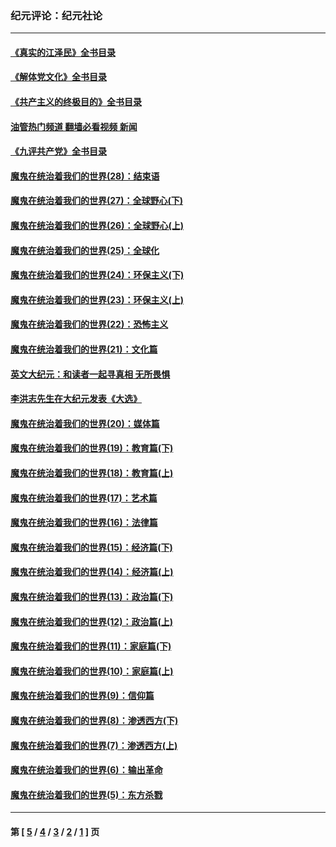 ### 纪元评论：纪元社论
---
#### [《真实的江泽民》全书目录](../../pages/nsc422/n13721399.md?01010330) 
#### [《解体党文化》全书目录](../../pages/nsc422/n13721157.md?01010330) 
#### [《共产主义的终极目的》全书目录](../../pages/nsc422/n13721048.md?01010330) 
#### [油管热门频道 翻墙必看视频 新闻](ok?01010330)
#### [《九评共产党》全书目录](../../pages/nsc422/n13708085.md?01010330) 
#### [魔鬼在统治着我们的世界(28)：结束语](../../pages/nsc422/n10936246.md?01010330) 
#### [魔鬼在统治着我们的世界(27)：全球野心(下)](../../pages/nsc422/n10928319.md?01010330) 
#### [魔鬼在统治着我们的世界(26)：全球野心(上)](../../pages/nsc422/n10900318.md?01010330) 
#### [魔鬼在统治着我们的世界(25)：全球化](../../pages/nsc422/n10788205.md?01010330) 
#### [魔鬼在统治着我们的世界(24)：环保主义(下)](../../pages/nsc422/n10695307.md?01010330) 
#### [魔鬼在统治着我们的世界(23)：环保主义(上)](../../pages/nsc422/n10688613.md?01010330) 
#### [魔鬼在统治着我们的世界(22)：恐怖主义](../../pages/nsc422/n10614727.md?01010330) 
#### [魔鬼在统治着我们的世界(21)：文化篇](../../pages/nsc422/n10597706.md?01010330) 
#### [英文大纪元：和读者一起寻真相 无所畏惧](../../pages/nsc422/n12542027.md?01010330) 
#### [李洪志先生在大纪元发表《大选》](../../pages/nsc422/n12534746.md?01010330) 
#### [魔鬼在统治着我们的世界(20)：媒体篇](../../pages/nsc422/n10586579.md?01010330) 
#### [魔鬼在统治着我们的世界(19)：教育篇(下)](../../pages/nsc422/n10564808.md?01010330) 
#### [魔鬼在统治着我们的世界(18)：教育篇(上)](../../pages/nsc422/n10526970.md?01010330) 
#### [魔鬼在统治着我们的世界(17)：艺术篇](../../pages/nsc422/n10499093.md?01010330) 
#### [魔鬼在统治着我们的世界(16)：法律篇](../../pages/nsc422/n10485969.md?01010330) 
#### [魔鬼在统治着我们的世界(15)：经济篇(下)](../../pages/nsc422/n10469975.md?01010330) 
#### [魔鬼在统治着我们的世界(14)：经济篇(上)](../../pages/nsc422/n10457370.md?01010330) 
#### [魔鬼在统治着我们的世界(13)：政治篇(下)](../../pages/nsc422/n10448270.md?01010330) 
#### [魔鬼在统治着我们的世界(12)：政治篇(上)](../../pages/nsc422/n10444576.md?01010330) 
#### [魔鬼在统治着我们的世界(11)：家庭篇(下)](../../pages/nsc422/n10440961.md?01010330) 
#### [魔鬼在统治着我们的世界(10)：家庭篇(上)](../../pages/nsc422/n10435448.md?01010330) 
#### [魔鬼在统治着我们的世界(9)：信仰篇](../../pages/nsc422/n10432159.md?01010330) 
#### [魔鬼在统治着我们的世界(8)：渗透西方(下)](../../pages/nsc422/n10429603.md?01010330) 
#### [魔鬼在统治着我们的世界(7)：渗透西方(上)](../../pages/nsc422/n10426013.md?01010330) 
#### [魔鬼在统治着我们的世界(6)：输出革命](../../pages/nsc422/n10421536.md?01010330) 
#### [魔鬼在统治着我们的世界(5)：东方杀戮](../../pages/nsc422/n10417707.md?01010330) 

---
#### 第 [ [5](./5.md?01010330) / [4](./4.md?01010330) / [3](./3.md?01010330) / [2](./2.md?01010330) / [1](./1.md?01010330) ] 页
